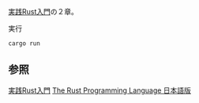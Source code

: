[実践Rust入門](https://gihyo.jp/book/2019/978-4-297-10559-4)の２章。



実行

```
cargo run
```


## 参照

[実践Rust入門](https://gihyo.jp/book/2019/978-4-297-10559-4)
[The Rust Programming Language 日本語版](https://doc.rust-jp.rs/book-ja/ch00-00-introduction.html)


